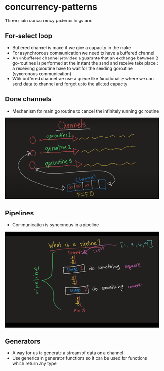 # concurrency-patterns
Three main concurrency patterns in go are:

## For-select loop 
* Buffered channel is made if we give a capacity in the make
* For asynchronous communication we need to have a buffered channel
* An unbuffered channel provides a guarante that an exchange between 2 go-routines is performed at the instant the send and receive take place : a receiving goroutine have to wait for the sending goroutine (syncronous communication)
* With buffered channel we use a queue like functionality where we can send data to channel and forget upto the alloted capacity 

## Done channels 
* Mechanism for main go routine to cancel the infinitely running go routine
<img src="channels.png"/>

## Pipelines
* Communication is syncronous in a pipeline 
<img src="pipeline.png"/>

## Generators
* A way for us to generate a stream of data on a channel 
* Use generics in generator functions so it can be used for functions which return any type